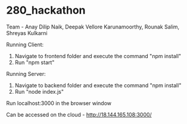 # 280_hackathon

Team - Anay Dilip Naik, Deepak Vellore Karunamoorthy, Rounak Salim, Shreyas Kulkarni

Running Client:
1. Navigate to frontend folder and execute the command "npm install"
2. Run "npm start"

Running Server:
1. Navigate to backend folder and execute the command "npm install"
2. Run "node index.js"

Run localhost:3000 in the browser window

Can be accessed on the cloud  - http://18.144.165.108:3000/

